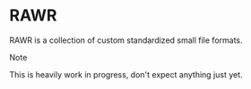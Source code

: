 # RAWR
RAWR is a collection of custom standardized small file formats.

> [!NOTE]
> This is heavily work in progress, don't expect anything just yet.
